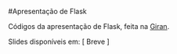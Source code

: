 #Apresentação de Flask

Códigos da apresentação de Flask, feita na [Giran](http://www.giran.com.br).

Slides disponíveis em: [ Breve ]
